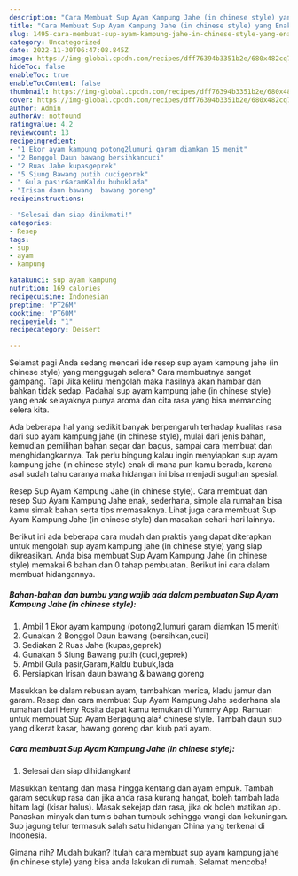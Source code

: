 ```yaml
---
description: "Cara Membuat Sup Ayam Kampung Jahe (in chinese style) yang Enak Banget, Buat Buka Puasa Sempurna"
title: "Cara Membuat Sup Ayam Kampung Jahe (in chinese style) yang Enak Banget, Buat Buka Puasa Sempurna"
slug: 1495-cara-membuat-sup-ayam-kampung-jahe-in-chinese-style-yang-enak-banget-buat-buka-puasa-sempurna
category: Uncategorized
date: 2022-11-30T06:47:08.845Z
image: https://img-global.cpcdn.com/recipes/dff76394b3351b2e/680x482cq70/sup-ayam-kampung-jahe-in-chinese-style-foto-resep-utama.jpg
hideToc: false
enableToc: true
enableTocContent: false
thumbnail: https://img-global.cpcdn.com/recipes/dff76394b3351b2e/680x482cq70/sup-ayam-kampung-jahe-in-chinese-style-foto-resep-utama.jpg
cover: https://img-global.cpcdn.com/recipes/dff76394b3351b2e/680x482cq70/sup-ayam-kampung-jahe-in-chinese-style-foto-resep-utama.jpg
author: Admin
authorAv: notfound
ratingvalue: 4.2
reviewcount: 13
recipeingredient:
- "1 Ekor ayam kampung potong2lumuri garam diamkan 15 menit"
- "2 Bonggol Daun bawang bersihkancuci"
- "2 Ruas Jahe kupasgeprek"
- "5 Siung Bawang putih cucigeprek"
- " Gula pasirGaramKaldu bubuklada"
- "Irisan daun bawang  bawang goreng"
recipeinstructions:

- "Selesai dan siap dinikmati!"
categories:
- Resep
tags:
- sup
- ayam
- kampung

katakunci: sup ayam kampung 
nutrition: 169 calories
recipecuisine: Indonesian
preptime: "PT26M"
cooktime: "PT60M"
recipeyield: "1"
recipecategory: Dessert

---
```



Selamat pagi Anda sedang mencari ide resep sup ayam kampung jahe (in chinese style) yang menggugah selera? Cara membuatnya sangat gampang. Tapi Jika keliru mengolah maka hasilnya akan hambar dan bahkan tidak sedap. Padahal sup ayam kampung jahe (in chinese style) yang enak selayaknya punya aroma dan cita rasa yang bisa memancing selera kita.


Ada beberapa hal yang sedikit banyak berpengaruh terhadap kualitas rasa dari sup ayam kampung jahe (in chinese style), mulai dari jenis bahan, kemudian pemilihan bahan segar dan bagus, sampai cara membuat dan menghidangkannya. Tak perlu bingung kalau ingin menyiapkan sup ayam kampung jahe (in chinese style) enak di mana pun kamu berada, karena asal sudah tahu caranya maka hidangan ini bisa menjadi suguhan spesial.

Resep Sup Ayam Kampung Jahe (in chinese style). Cara membuat dan resep Sup Ayam Kampung Jahe enak, sederhana, simple ala rumahan bisa kamu simak bahan serta tips memasaknya. Lihat juga cara membuat Sup Ayam Kampung Jahe (in chinese style) dan masakan sehari-hari lainnya.


Berikut ini ada beberapa cara mudah dan praktis yang dapat diterapkan untuk mengolah sup ayam kampung jahe (in chinese style) yang siap dikreasikan. Anda bisa membuat Sup Ayam Kampung Jahe (in chinese style) memakai 6 bahan dan 0 tahap pembuatan. Berikut ini cara dalam membuat hidangannya.

<!--inarticleads1-->

##### Bahan-bahan dan bumbu yang wajib ada dalam pembuatan Sup Ayam Kampung Jahe (in chinese style):

1. Ambil 1 Ekor ayam kampung (potong2,lumuri garam diamkan 15 menit)
1. Gunakan 2 Bonggol Daun bawang (bersihkan,cuci)
1. Sediakan 2 Ruas Jahe (kupas,geprek)
1. Gunakan 5 Siung Bawang putih (cuci,geprek)
1. Ambil  Gula pasir,Garam,Kaldu bubuk,lada
1. Persiapkan Irisan daun bawang &amp; bawang goreng


Masukkan ke dalam rebusan ayam, tambahkan merica, kladu jamur dan garam. Resep dan cara membuat Sup Ayam Kampung Jahe sederhana ala rumahan dari Heny Rosita dapat kamu temukan di Yummy App. Ramuan untuk membuat Sup Ayam Berjagung ala² chinese style. Tambah daun sup yang dikerat kasar, bawang goreng dan kiub pati ayam. 

<!--inarticleads2-->

##### Cara membuat Sup Ayam Kampung Jahe (in chinese style):


1. Selesai dan siap dihidangkan!

Masukkan kentang dan masa hingga kentang dan ayam empuk. Tambah garam secukup rasa dan jika anda rasa kurang hangat, boleh tambah lada hitam lagi (kisar halus). Masak sekejap dan rasa, jika ok boleh matikan api. Panaskan minyak dan tumis bahan tumbuk sehingga wangi dan kekuningan. Sup jagung telur termasuk salah satu hidangan China yang terkenal di Indonesia. 

Gimana nih? Mudah bukan? Itulah cara membuat sup ayam kampung jahe (in chinese style) yang bisa anda lakukan di rumah. Selamat mencoba!
